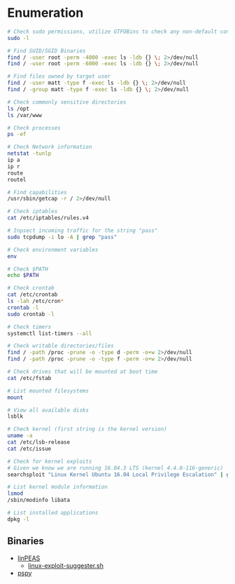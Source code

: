 # Enumeration

```bash
# Check sudo permissions, utilize GTFOBins to check any non-default configurations
sudo -l

# Find SUID/SGID Binaries
find / -user root -perm -4000 -exec ls -ldb {} \; 2>/dev/null
find / -user root -perm -6000 -exec ls -ldb {} \; 2>/dev/null

# Find files owned by target user
find / -user matt -type f -exec ls -ldb {} \; 2>/dev/null
find / -group matt -type f -exec ls -ldb {} \; 2>/dev/null

# Check commonly sensitive directories
ls /opt
ls /var/www

# Check processes
ps -ef

# Check Network information
netstat -tunlp
ip a
ip r
route
routel

# Find capabilities
/usr/sbin/getcap -r / 2>/dev/null

# Check iptables
cat /etc/iptables/rules.v4

# Inpsect incoming traffic for the string "pass"
sudo tcpdump -i lo -A | grep "pass"

# Check environment variables
env

# Check $PATH
echo $PATH

# Check crontab
cat /etc/crontab
ls -lah /etc/cron*
crontab -l
sudo crontab -l

# Check timers
systemctl list-timers --all

# Check writable directories/files
find / -path /proc -prune -o -type d -perm -o+w 2>/dev/null
find / -path /proc -prune -o -type f -perm -o+w 2>/dev/null

# Check drives that will be mounted at boot time
cat /etc/fstab

# List mounted filesystems
mount

# View all available disks
lsblk

# Check kernel (first string is the kernel version)
uname -a
cat /etc/lsb-release
cat /etc/issue

# Check for kernel exploits
# Given we know we are running 16.04.3 LTS (kernel 4.4.0-116-generic)
searchsploit "Linux Kernel Ubuntu 16.04 Local Privilege Escalation" | grep "4." | grep -v " < 4.4.0"

# List kernel module information
lsmod
/sbin/modinfo libata

# List installed applications
dpkg -l
```

## Binaries

- [linPEAS](https://github.com/carlospolop/PEASS-ng/releases/)
	- [linux-exploit-suggester.sh](https://raw.githubusercontent.com/The-Z-Labs/linux-exploit-suggester/master/linux-exploit-suggester.sh)
- [pspy](https://github.com/DominicBreuker/pspy/releases)
